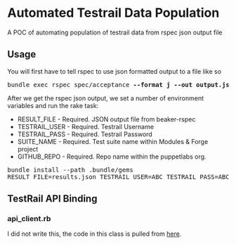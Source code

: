 # Automated Testrail Data Population
A POC of automating population of testrail data from rspec json output file

## Usage
You will first have to tell rspec to use json formatted output to a file like so
<pre>
bundle exec rspec spec/acceptance <b>--format j --out output.json</b>
</pre>
After we get the rspec json output, we set a number of environment variables and run the rake task:
* RESULT_FILE - Required. JSON output file from beaker-rspec
* TESTRAIL_USER - Required. Testrail Username
* TESTRAIL_PASS - Required. Testrail Password
* SUITE_NAME - Required. Test suite name within Modules & Forge project
* GITHUB_REPO - Required. Repo name within the puppetlabs org.

<pre>
bundle install --path .bundle/gems
RESULT_FILE=results.json TESTRAIL_USER=ABC TESTRAIL_PASS=ABC SUITE_NAME='Automation Test' GITHUB_REPO=puppetlabs-vcsrepo bundle exec rake update_testrail
</pre>

## TestRail API Binding
### api_client.rb
I did not write this, the code in this class is pulled from [here](http://docs.gurock.com/testrail-api2/bindings-ruby).